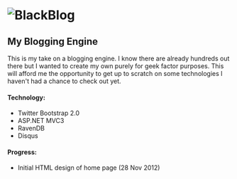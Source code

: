 # ![BlackBlog](https://raw.github.com/kestrelblackmore/blackblog/master/html/assets/img/blackblog_logo.png)

## My Blogging Engine

This is my take on a blogging engine. I know there are already hundreds out there but I wanted to create my own purely for geek factor purposes. This will afford me the opportunity to get up to scratch on some technologies I haven't had a chance to check out yet.

#### Technology:

- Twitter Bootstrap 2.0
- ASP.NET MVC3
- RavenDB
- Disqus

#### Progress:

- Initial HTML design of home page (28 Nov 2012)
